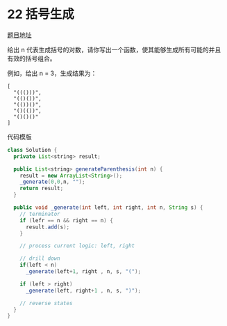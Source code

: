 # 22 括号生成

[题目地址](https://leetcode-cn.com/problems/generate-parentheses)

给出 n 代表生成括号的对数，请你写出一个函数，使其能够生成所有可能的并且有效的括号组合。

例如，给出 n = 3，生成结果为：

```
[
  "((()))",
  "(()())",
  "(())()",
  "()(())",
  "()()()"
]
```

代码模版

```java
class Solution {
  private List<string> result;

  public List<string> generateParenthesis(int n) {
    result = new ArrayList<String>();
    _generate(0,0,n, "");
    return result;
  }

  public void _generate(int left, int right, int n, String s) {
    // terminator
    if (lefr == n && right == n) {
      result.add(s);
    }

    // process current logic: left, right

    // drill down
    if(left < n) 
      _generate(left+1, right , n, s, "(");

    if (left > right)
      _generate(left, right+1 , n, s, ")");

    // reverse states
  }
}
```